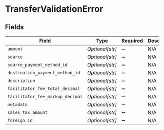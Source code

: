 # TransferValidationError


## Fields

| Field                            | Type                             | Required                         | Description                      |
| -------------------------------- | -------------------------------- | -------------------------------- | -------------------------------- |
| `amount`                         | *Optional[str]*                  | :heavy_minus_sign:               | N/A                              |
| `source`                         | *Optional[str]*                  | :heavy_minus_sign:               | N/A                              |
| `source_payment_method_id`       | *Optional[str]*                  | :heavy_minus_sign:               | N/A                              |
| `destination_payment_method_id`  | *Optional[str]*                  | :heavy_minus_sign:               | N/A                              |
| `description`                    | *Optional[str]*                  | :heavy_minus_sign:               | N/A                              |
| `facilitator_fee_total_decimal`  | *Optional[str]*                  | :heavy_minus_sign:               | N/A                              |
| `facilitator_fee_markup_decimal` | *Optional[str]*                  | :heavy_minus_sign:               | N/A                              |
| `metadata`                       | *Optional[str]*                  | :heavy_minus_sign:               | N/A                              |
| `sales_tax_amount`               | *Optional[str]*                  | :heavy_minus_sign:               | N/A                              |
| `foreign_id`                     | *Optional[str]*                  | :heavy_minus_sign:               | N/A                              |